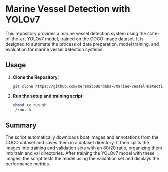 # Marine Vessel Detection with YOLOv7

This repository provides a marine vessel detection system using the state-of-the-art YOLOv7 model, trained on the COCO image dataset. It is designed to automate the process of data preparation, model training, and evaluation for marine vessel detection systems.
## Usage

1. **Clone the Repository**:
   ```bash
   git clone https://github.com/KeremalpDurdabak/Marine-Vessel-Detection.git

2. **Run the setup and training script**:
    ```bash
    chmod +x run.sh
    ./run.sh

## Summary
The script automatically downloads boat images and annotations from the COCO dataset and saves them in a dataset directory. It then splits the images into training and validation sets with an 80/20 ratio, organizing them into train and val directories. After training the YOLOv7 model with these images, the script tests the model using the validation set and displays the performance metrics.